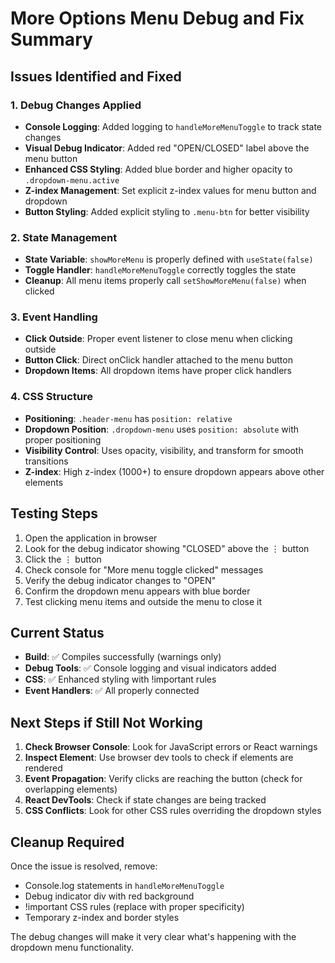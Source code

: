 # More Options Menu Debug and Fix Summary

## Issues Identified and Fixed

### 1. Debug Changes Applied
- **Console Logging**: Added logging to `handleMoreMenuToggle` to track state changes
- **Visual Debug Indicator**: Added red "OPEN/CLOSED" label above the menu button
- **Enhanced CSS Styling**: Added blue border and higher opacity to `.dropdown-menu.active`
- **Z-index Management**: Set explicit z-index values for menu button and dropdown
- **Button Styling**: Added explicit styling to `.menu-btn` for better visibility

### 2. State Management
- **State Variable**: `showMoreMenu` is properly defined with `useState(false)`
- **Toggle Handler**: `handleMoreMenuToggle` correctly toggles the state
- **Cleanup**: All menu items properly call `setShowMoreMenu(false)` when clicked

### 3. Event Handling
- **Click Outside**: Proper event listener to close menu when clicking outside
- **Button Click**: Direct onClick handler attached to the menu button
- **Dropdown Items**: All dropdown items have proper click handlers

### 4. CSS Structure
- **Positioning**: `.header-menu` has `position: relative`
- **Dropdown Position**: `.dropdown-menu` uses `position: absolute` with proper positioning
- **Visibility Control**: Uses opacity, visibility, and transform for smooth transitions
- **Z-index**: High z-index (1000+) to ensure dropdown appears above other elements

## Testing Steps
1. Open the application in browser
2. Look for the debug indicator showing "CLOSED" above the ⋮ button
3. Click the ⋮ button
4. Check console for "More menu toggle clicked" messages
5. Verify the debug indicator changes to "OPEN"
6. Confirm the dropdown menu appears with blue border
7. Test clicking menu items and outside the menu to close it

## Current Status
- **Build**: ✅ Compiles successfully (warnings only)
- **Debug Tools**: ✅ Console logging and visual indicators added
- **CSS**: ✅ Enhanced styling with !important rules
- **Event Handlers**: ✅ All properly connected

## Next Steps if Still Not Working
1. **Check Browser Console**: Look for JavaScript errors or React warnings
2. **Inspect Element**: Use browser dev tools to check if elements are rendered
3. **Event Propagation**: Verify clicks are reaching the button (check for overlapping elements)
4. **React DevTools**: Check if state changes are being tracked
5. **CSS Conflicts**: Look for other CSS rules overriding the dropdown styles

## Cleanup Required
Once the issue is resolved, remove:
- Console.log statements in `handleMoreMenuToggle`
- Debug indicator div with red background
- !important CSS rules (replace with proper specificity)
- Temporary z-index and border styles

The debug changes will make it very clear what's happening with the dropdown menu functionality.
